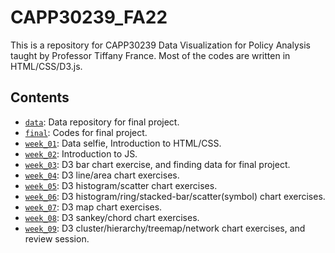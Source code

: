 # CAPP30239_FA22

This is a repository for CAPP30239 Data Visualization for Policy Analysis taught by Professor Tiffany France. Most of the codes are written in HTML/CSS/D3.js. 

## Contents
- [`data`](https://github.com/ayakow1/CAPP30239_FA22/tree/main/data): Data repository for final project. 
- [`final`](https://github.com/ayakow1/CAPP30239_FA22/tree/main/final): Codes for final project.
- [`week_01`](https://github.com/ayakow1/CAPP30239_FA22/tree/main/week_01): Data selfie, Introduction to HTML/CSS. 
- [`week_02`](https://github.com/ayakow1/CAPP30239_FA22/tree/main/week_02): Introduction to JS. 
- [`week_03`](https://github.com/ayakow1/CAPP30239_FA22/tree/main/week_03): D3 bar chart exercise, and finding data for final project. 
- [`week_04`](https://github.com/ayakow1/CAPP30239_FA22/tree/main/week_04): D3 line/area chart exercises. 
- [`week_05`](https://github.com/ayakow1/CAPP30239_FA22/tree/main/week_05): D3 histogram/scatter chart exercises. 
- [`week_06`](https://github.com/ayakow1/CAPP30239_FA22/tree/main/week_06): D3 histogram/ring/stacked-bar/scatter(symbol) chart exercises. 
- [`week_07`](https://github.com/ayakow1/CAPP30239_FA22/tree/main/week_07): D3 map chart exercises. 
- [`week_08`](https://github.com/ayakow1/CAPP30239_FA22/tree/main/week_08): D3 sankey/chord chart exercises. 
- [`week_09`](https://github.com/ayakow1/CAPP30239_FA22/tree/main/week_09): D3 cluster/hierarchy/treemap/network chart exercises, and review session. 
